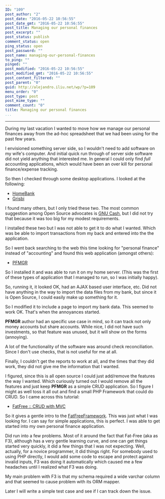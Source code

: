 ```yaml
---
ID: "109"
post_author: "2"
post_date: "2016-05-22 10:56:55"
post_date_gmt: "2016-05-22 10:56:55"
post_title: Managing our personal finances
post_excerpt: ""
post_status: publish
comment_status: open
ping_status: open
post_password: ""
post_name: managing-our-personal-finances
to_ping: ""
pinged: ""
post_modified: "2016-05-22 10:56:55"
post_modified_gmt: "2016-05-22 10:56:55"
post_content_filtered: ""
post_parent: "0"
guid: http://alejandro.iliu.net/wp/?p=109
menu_order: "0"
post_type: post
post_mime_type: ""
comment_count: "0"
title: Managing our personal finances
...
```

---

During my last vacation I wanted to move how we manage our personal finances away from the ad-hoc spreadsheet that we had been using for the past few years.

I envisioned something server side, so I wouldn't need to add software on my wife's computer.  And initial quick run through of server side software did not yield anything that interested me.  In general I could only find <em>full</em> accounting applications, which would have been an over kill for personal finance/expense tracking.

So then I checked through some desktop applications.  I looked at the following:

<ul>
<li><a href="http://homebank.free.fr/">HomeBank</a></li>
<li><a href="http://www.grisbi.org/">Grisbi</a></li>
</ul>

I found many others, but I only tried these two.  The most common suggestion among Open Source advocates is
<a href="https://www.gnucash.org/">GNU Cash</a>, but I did not try that because it was too big for my modest requirements.

I installed these two but I was not able to get it to do what I wanted.  Which was be able to import transactions from my back and entered into the the application.

So I went back searching to the web this time looking for "personal finance" instead of "accounting" and found this web application (amongst others):

<ul>
<li><a href="https://sourceforge.net/projects/pfmgr/">PFMGR</a></li>
</ul>

So I installed it and was able to run it on my home server.  (This was the first of these types of application that I managed to run, so I was initially happy).

So, running it, it looked OK, had an AJAX based user interface, etc.  Did not have anything in the way to import the data files from my bank, but since it is Open Source, I could easily make up something for it.

So I modified it to include a page to import my bank data.  This seemed to work OK.  That's when the annoyances started.

<strong>PFMGR</strong> author had an specific use case in mind, so it can track not only money accounts but share accounts.  While nice, I did not have such investments, so that feature was unused, but it will show on the forms (annoying).

A lot of the functionality of the software was around check reconciliation.  Since I don't use checks, that is not useful for me at all.

Finally, I couldn't get the reports to work at all, and the times that they did work, they did not give me the information that I wanted.

I figured, since this is all open source I could just add/remove the features the way I wanted.  Which curiously turned out I would remove all the features and just keep <strong>PFMGR</strong> as a simple CRUD application.  So I figure I might as well toss it all out and find a small PHP Framework that could do CRUD.  So I came across this tutorial:

<ul>
<li><a href="https://foysalmamun.wordpress.com/2013/03/27/fat-free-crud-with-mvc-tutorial/">FatFree :: CRUD with MVC</a></li>
</ul>

So it gives a gentle intro to the <a href="http://fatfreeframework.com/home">FatFreeFramework</a>.  This was just what I was looking for.  I can say for simple applications, this is perfect.  I was able to get started into my own personal finance application.

Did run into a few problems.  Most of it around the fact that Fat-Free (aka as F3), although has a very gentle learning curve, and one can get things started very quickly, it did a few things that I was not expecting.  Well, actually, for a novice programmer, it did things right.  For somebody used to using PHP directly, I would add some code to escape and protect against invalid inputs, F3 was doing it automatically which caused me a few headaches until I realized what F3 was doing.

My main problem with F3 is that my schema required a wide varchar column and that seemed to cause problem with its ORM mapper.

Later I will write a simple test case and see if I can track down the issue.
